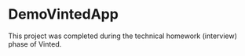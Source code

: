 # DemoVintedApp
This project was completed during the technical homework (interview) phase of Vinted.
